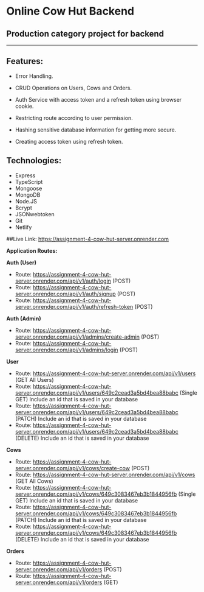 # Online Cow Hut Backend 
## Production category project for backend
___________________________________________


Features:
- 
- Error Handling.

- CRUD Operations on Users, Cows and Orders.

- Auth Service with access token and a refresh token using browser cookie.

- Restricting route according to user permission.  

- Hashing sensitive database information for getting more secure. 

- Creating access token using refresh token.


Technologies:
-
- Express
- TypeScript
- Mongoose
- MongoDB
- Node.JS
- Bcrypt
- JSONwebtoken
- Git
- Netlify

##Live Link: https://assignment-4-cow-hut-server.onrender.com

__Application Routes:__


__Auth (User)__
* Route: https://assignment-4-cow-hut-server.onrender.com/api/v1/auth/login (POST)
* Route: https://assignment-4-cow-hut-server.onrender.com/api/v1/auth/signup (POST)
* Route: https://assignment-4-cow-hut-server.onrender.com/api/v1/auth/refresh-token (POST)

__Auth (Admin)__
* Route: https://assignment-4-cow-hut-server.onrender.com/api/v1/admins/create-admin (POST)
* Route: https://assignment-4-cow-hut-server.onrender.com/api/v1/admins/login (POST)

__User__
* Route: https://assignment-4-cow-hut-server.onrender.com/api/v1/users (GET All Users)
* Route: https://assignment-4-cow-hut-server.onrender.com/api/v1/users/649c2cead3a5bd4bea88babc (Single GET) Include an id that is saved in your database
* Route: https://assignment-4-cow-hut-server.onrender.com/api/v1/users/649c2cead3a5bd4bea88babc (PATCH) Include an id that is saved in your database
* Route: https://assignment-4-cow-hut-server.onrender.com/api/v1/users/649c2cead3a5bd4bea88babc (DELETE) Include an id that is saved in your database


__Cows__
* Route: https://assignment-4-cow-hut-server.onrender.com/api/v1/cows/create-cow (POST)
* Route: https://assignment-4-cow-hut-server.onrender.com/api/v1/cows (GET All Cows)
* Route: https://assignment-4-cow-hut-server.onrender.com/api/v1/cows/649c3083467eb3b1844956fb (Single GET) Include an id that is saved in your database
* Route: https://assignment-4-cow-hut-server.onrender.com/api/v1/cows/649c3083467eb3b1844956fb (PATCH) Include an id that is saved in your database
* Route: https://assignment-4-cow-hut-server.onrender.com/api/v1/cows/649c3083467eb3b1844956fb (DELETE) Include an id that is saved in your database

__Orders__
* Route: https://assignment-4-cow-hut-server.onrender.com/api/v1/orders (POST)
* Route: https://assignment-4-cow-hut-server.onrender.com/api/v1/orders (GET)







